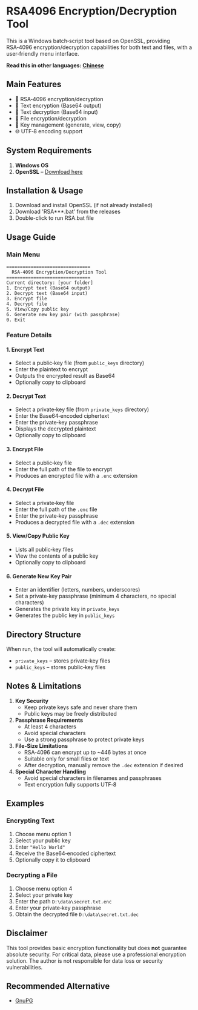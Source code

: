 # RSA4096 Encryption/Decryption Tool

This is a Windows batch‑script tool based on OpenSSL, providing RSA‑4096 encryption/decryption capabilities for both text and files, with a user‑friendly menu interface.

**Read this in other languages: [Chinese](https://github.com/ttwe77/RSA4096-EncryptionDecryption-Tool/blob/main/README_ch.md)**

## Main Features

- 🔐 RSA‑4096 encryption/decryption
- 📝 Text encryption (Base64 output)
- 📄 Text decryption (Base64 input)
- 📁 File encryption/decryption
- 🔑 Key management (generate, view, copy)
- 🌐 UTF‑8 encoding support

## System Requirements

1. **Windows OS**
2. **OpenSSL** – [Download here](https://slproweb.com/products/Win32OpenSSL.html)

## Installation & Usage

1. Download and install OpenSSL (if not already installed)
2. Download 'RSA***.bat' from the releases
3. Double-click to run RSA.bat file

## Usage Guide

### Main Menu

```
===============================
  RSA‑4096 Encryption/Decryption Tool
===============================
Current directory: [your folder]
1. Encrypt text (Base64 output)
2. Decrypt text (Base64 input)
3. Encrypt file
4. Decrypt file
5. View/Copy public key
6. Generate new key pair (with passphrase)
0. Exit
```

### Feature Details

#### 1. Encrypt Text

- Select a public‑key file (from `public_keys` directory)
- Enter the plaintext to encrypt
- Outputs the encrypted result as Base64
- Optionally copy to clipboard

#### 2. Decrypt Text

- Select a private‑key file (from `private_keys` directory)
- Enter the Base64‑encoded ciphertext
- Enter the private‑key passphrase
- Displays the decrypted plaintext
- Optionally copy to clipboard

#### 3. Encrypt File

- Select a public‑key file
- Enter the full path of the file to encrypt
- Produces an encrypted file with a `.enc` extension

#### 4. Decrypt File

- Select a private‑key file
- Enter the full path of the `.enc` file
- Enter the private‑key passphrase
- Produces a decrypted file with a `.dec` extension

#### 5. View/Copy Public Key

- Lists all public‑key files
- View the contents of a public key
- Optionally copy to clipboard

#### 6. Generate New Key Pair

- Enter an identifier (letters, numbers, underscores)
- Set a private‑key passphrase (minimum 4 characters, no special characters)
- Generates the private key in `private_keys`
- Generates the public key in `public_keys`

## Directory Structure

When run, the tool will automatically create:

- `private_keys` – stores private‑key files
- `public_keys`  – stores public‑key files

## Notes & Limitations

1. **Key Security**
	- Keep private keys safe and never share them
	- Public keys may be freely distributed
2. **Passphrase Requirements**
	- At least 4 characters
	- Avoid special characters
	- Use a strong passphrase to protect private keys
3. **File‑Size Limitations**
	- RSA‑4096 can encrypt up to ~446 bytes at once
	- Suitable only for small files or text
	- After decryption, manually remove the `.dec` extension if desired
4. **Special Character Handling**
	- Avoid special characters in filenames and passphrases
	- Text encryption fully supports UTF‑8

## Examples

### Encrypting Text

1. Choose menu option 1
2. Select your public key
3. Enter `"Hello World"`
4. Receive the Base64‑encoded ciphertext
5. Optionally copy it to clipboard

### Decrypting a File

1. Choose menu option 4
2. Select your private key
3. Enter the path `D:\data\secret.txt.enc`
4. Enter your private‑key passphrase
5. Obtain the decrypted file `D:\data\secret.txt.dec`

## Disclaimer

This tool provides basic encryption functionality but does **not** guarantee absolute security. For critical data, please use a professional encryption solution. The author is not responsible for data loss or security vulnerabilities.

## Recommended Alternative

- [GnuPG](https://gnupg.org/)
